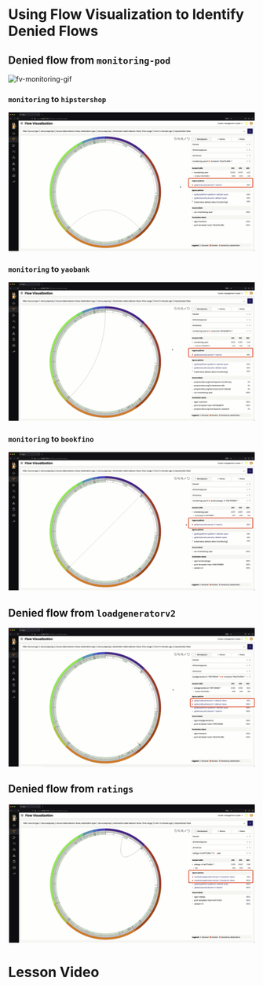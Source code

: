 # Using Flow Visualization to Identify Denied Flows

## Denied flow from `monitoring-pod`

![fv-monitoring-gif](images/fv-monitoring.gif)

### `monitoring` to `hipstershop`

![fv-monitoring-frontend-deny.png](images/fv-monitoring-frontend-deny.png)

### `monitoring` to `yaobank`

![fv-monitoring-customer-deny.png](images/fv-monitoring-customer-deny.png
)

### `monitoring` to `bookfino`

![fv-monitoring-productpage-deny.png](images/fv-monitoring-productpage-deny.png)

## Denied flow from `loadgeneratorv2`

![fv-loadgenerator-deny.png](images/fv-loadgeneratorv2-deny.png)

## Denied flow from `ratings`

![fv-ratings-deny.png](images/fv-ratings-pub-deny.png)

# Lesson Video
